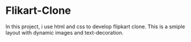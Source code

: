 # Flikart-Clone
In this project, i use html and css to develop flipkart clone.
This is a smiple layout with dynamic images and text-decoration.
